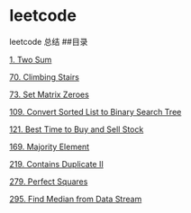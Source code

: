 # leetcode
leetcode 总结
##目录

[1. Two Sum][1]

[70. Climbing Stairs][70]

[73. Set Matrix Zeroes][73]

[109. Convert Sorted List to Binary Search Tree][109]

[121. Best Time to Buy and Sell Stock][121]

[169. Majority Element][169]

[219. Contains Duplicate II][219]

[279. Perfect Squares][279]

[295. Find Median from Data Stream][295]

[1]:1.md
[70]:70.md
[73]:73.md
[109]:109.md
[121]:121.md
[169]:169.md
[219]:219.md
[279]:279.md
[295]:295.md
